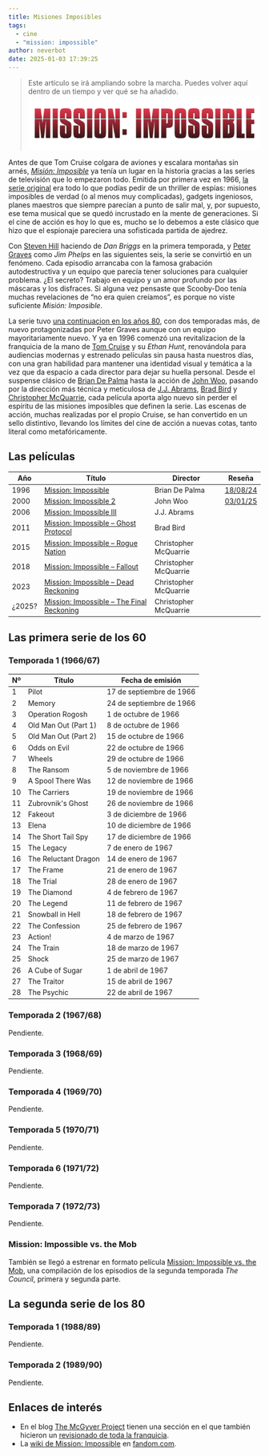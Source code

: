 ```yaml
---
title: Misiones Imposibles
tags:
  - cine
  - "mission: impossible"
author: neverbot
date: 2025-01-03 17:39:25
---
```


> Este artículo se irá ampliando sobre la marcha. Puedes volver aquí dentro de un tiempo y ver qué se ha añadido.![mission-impossible-logo](./index/mission-impossible-logo.png)

Antes de que Tom Cruise colgara de aviones y escalara montañas sin arnés, *[Misión: Imposible](https://en.wikipedia.org/wiki/Mission:_Impossible)* ya tenía un lugar en la historia gracias a las series de televisión que lo empezaron todo. Emitida por primera vez en 1966, [la serie original](https://en.wikipedia.org/wiki/Mission:_Impossible_(1966_TV_series)) era todo lo que podías pedir de un thriller de espías: misiones imposibles de verdad (o al menos muy complicadas), gadgets ingeniosos, planes maestros que siempre parecían a punto de salir mal, y, por supuesto, ese tema musical que se quedó incrustado en la mente de generaciones. Si el cine de acción es hoy lo que es, mucho se lo debemos a este clásico que hizo que el espionaje pareciera una sofisticada partida de ajedrez.

Con [Steven Hill](https://en.wikipedia.org/wiki/Steven_Hill) haciendo de *Dan Briggs* en la primera temporada, y [Peter Graves](https://en.wikipedia.org/wiki/Peter_Graves) como *Jim Phelps* en las siguientes seis, la serie se convirtió en un fenómeno. Cada episodio arrancaba con la famosa grabación autodestructiva y un equipo que parecía tener soluciones para cualquier problema. ¿El secreto? Trabajo en equipo y un amor profundo por las máscaras y los disfraces. Si alguna vez pensaste que Scooby-Doo tenía muchas revelaciones de “no era quien creíamos”, es porque no viste suficiente *Misión: Imposible*.

La serie tuvo [una continuacion en los años 80](https://en.wikipedia.org/wiki/Mission:_Impossible_(1988_TV_series)), con dos temporadas más, de nuevo protagonizadas por Peter Graves aunque con un equipo mayoritariamente nuevo. Y ya en 1996 comenzó una revitalizacion de la franquicia de la mano de [Tom Cruise](https://www.imdb.com/name/nm0000129/) y su *Ethan Hunt*, renovándola para audiencias modernas y estrenado películas sin pausa hasta nuestros días, con una gran habilidad para mantener una identidad visual y temática a la vez que da espacio a cada director para dejar su huella personal. Desde el suspense clásico de [Brian De Palma](https://www.imdb.com/name/nm0000361/) hasta la acción de [John Woo](https://www.imdb.com/name/nm0000247/), pasando por la dirección más técnica y meticulosa de [J.J. Abrams](https://www.imdb.com/name/nm0009190/), [Brad Bird](https://www.imdb.com/name/nm0083348/) y [Christopher McQuarrie](https://www.imdb.com/name/nm0003160/), cada película aporta algo nuevo sin perder el espíritu de las misiones imposibles que definen la serie. Las escenas de acción, muchas realizadas por el propio Cruise, se han convertido en un sello distintivo, llevando los límites del cine de acción a nuevas cotas, tanto literal como metafóricamente.

## Las películas

| Año    | Título                                                       | Director              | Reseña                                                |
| ------ | ------------------------------------------------------------ | --------------------- | ----------------------------------------------------- |
| 1996   | [Mission: Impossible](https://en.wikipedia.org/wiki/Mission:_Impossible_(film)) | Brian De Palma        | [18/08/24](/mission-impossible-la-primera-ojo-aqui/)  |
| 2000   | [Mission: Impossible 2](https://en.wikipedia.org/wiki/Mission:_Impossible_2) | John Woo              | [03/01/25](/mission-impossible-2-de-perdidos-al-rio/) |
| 2006   | [Mission: Impossible III](https://en.wikipedia.org/wiki/Mission:_Impossible_III) | J.J. Abrams           |                                                       |
| 2011   | [Mission: Impossible – Ghost Protocol](https://en.wikipedia.org/wiki/Mission:_Impossible_%E2%80%93_Ghost_Protocol) | Brad Bird             |                                                       |
| 2015   | [Mission: Impossible – Rogue Nation](https://en.wikipedia.org/wiki/Mission:_Impossible_%E2%80%93_Rogue_Nation) | Christopher McQuarrie |                                                       |
| 2018   | [Mission: Impossible – Fallout](https://en.wikipedia.org/wiki/Mission:_Impossible_%E2%80%93_Fallout) | Christopher McQuarrie |                                                       |
| 2023   | [Mission: Impossible – Dead Reckoning](https://en.wikipedia.org/wiki/Mission:_Impossible_%E2%80%93_Dead_Reckoning_Part_One) | Christopher McQuarrie |                                                       |
| ¿2025? | [Mission: Impossible – The Final Reckoning](https://en.wikipedia.org/wiki/Mission:_Impossible_%E2%80%93_The_Final_Reckoning) | Christopher McQuarrie |                                                       |

## Las primera serie de los 60

### Temporada 1 (1966/67)

| Nº   | Título               | Fecha de emisión         |
| ---- | -------------------- | ------------------------ |
| 1    | Pilot                | 17 de septiembre de 1966 |
| 2    | Memory               | 24 de septiembre de 1966 |
| 3    | Operation Rogosh     | 1 de octubre de 1966     |
| 4    | Old Man Out (Part 1) | 8 de octubre de 1966     |
| 5    | Old Man Out (Part 2) | 15 de octubre de 1966    |
| 6    | Odds on Evil         | 22 de octubre de 1966    |
| 7    | Wheels               | 29 de octubre de 1966    |
| 8    | The Ransom           | 5 de noviembre de 1966   |
| 9    | A Spool There Was    | 12 de noviembre de 1966  |
| 10   | The Carriers         | 19 de noviembre de 1966  |
| 11   | Zubrovnik's Ghost    | 26 de noviembre de 1966  |
| 12   | Fakeout              | 3 de diciembre de 1966   |
| 13   | Elena                | 10 de diciembre de 1966  |
| 14   | The Short Tail Spy   | 17 de diciembre de 1966  |
| 15   | The Legacy           | 7 de enero de 1967       |
| 16   | The Reluctant Dragon | 14 de enero de 1967      |
| 17   | The Frame            | 21 de enero de 1967      |
| 18   | The Trial            | 28 de enero de 1967      |
| 19   | The Diamond          | 4 de febrero de 1967     |
| 20   | The Legend           | 11 de febrero de 1967    |
| 21   | Snowball in Hell     | 18 de febrero de 1967    |
| 22   | The Confession       | 25 de febrero de 1967    |
| 23   | Action!              | 4 de marzo de 1967       |
| 24   | The Train            | 18 de marzo de 1967      |
| 25   | Shock                | 25 de marzo de 1967      |
| 26   | A Cube of Sugar      | 1 de abril de 1967       |
| 27   | The Traitor          | 15 de abril de 1967      |
| 28   | The Psychic          | 22 de abril de 1967      |

### Temporada 2 (1967/68)

Pendiente.

### Temporada 3 (1968/69)

Pendiente.

### Temporada 4 (1969/70)

Pendiente.

### Temporada 5 (1970/71)

Pendiente.

### Temporada 6 (1971/72)

Pendiente.

### Temporada 7 (1972/73)

Pendiente.

### Mission: Impossible vs. the Mob

También se llegó a estrenar en formato película [Mission: Impossible vs. the Mob](https://en.wikipedia.org/wiki/Mission:_Impossible_vs._the_Mob), una compilación de los episodios de la segunda temporada *The Council*, primera y segunda parte.

## La segunda serie de los 80

### Temporada 1 (1988/89)

Pendiente.

### Temporada 2 (1989/90)

Pendiente.

## Enlaces de interés

- En el blog [The McGyver Project](http://themacgyverproject.blogspot.com/) tienen una sección en el que también hicieron un [revisionado de toda la franquicia](http://themacgyverproject.blogspot.com/2017/01/mission-impossible.html).
- La [wiki de Mission: Impossible](https://missionimpossible.fandom.com/wiki/Main_Page) en [fandom.com](https://www.fandom.com/).

